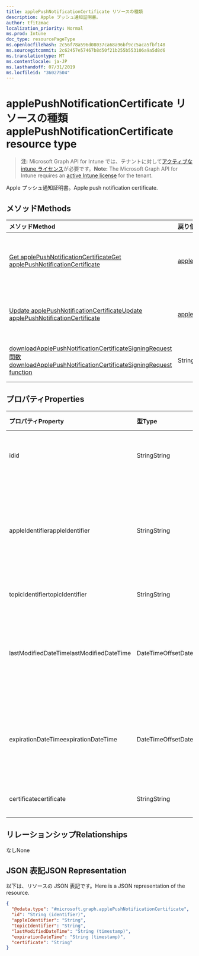 ```yaml
---
title: applePushNotificationCertificate リソースの種類
description: Apple プッシュ通知証明書。
author: tfitzmac
localization_priority: Normal
ms.prod: Intune
doc_type: resourcePageType
ms.openlocfilehash: 2c56f78a596d08037ca68a96bf9cc5aca5fbf148
ms.sourcegitcommit: 2c62457e57467b8d50f21b255b553106a9a5d8d6
ms.translationtype: MT
ms.contentlocale: ja-JP
ms.lasthandoff: 07/31/2019
ms.locfileid: "36027504"
---
```

# <a name="applepushnotificationcertificate-resource-type"></a><span data-ttu-id="e110c-103">applePushNotificationCertificate リソースの種類</span><span class="sxs-lookup"><span data-stu-id="e110c-103">applePushNotificationCertificate resource type</span></span>

> <span data-ttu-id="e110c-104">**注:** Microsoft Graph API for Intune では、テナントに対して[アクティブな intune ライセンス](https://go.microsoft.com/fwlink/?linkid=839381)が必要です。</span><span class="sxs-lookup"><span data-stu-id="e110c-104">**Note:** The Microsoft Graph API for Intune requires an [active Intune license](https://go.microsoft.com/fwlink/?linkid=839381) for the tenant.</span></span>

<span data-ttu-id="e110c-105">Apple プッシュ通知証明書。</span><span class="sxs-lookup"><span data-stu-id="e110c-105">Apple push notification certificate.</span></span>

## <a name="methods"></a><span data-ttu-id="e110c-106">メソッド</span><span class="sxs-lookup"><span data-stu-id="e110c-106">Methods</span></span>
|<span data-ttu-id="e110c-107">メソッド</span><span class="sxs-lookup"><span data-stu-id="e110c-107">Method</span></span>|<span data-ttu-id="e110c-108">戻り値の型</span><span class="sxs-lookup"><span data-stu-id="e110c-108">Return Type</span></span>|<span data-ttu-id="e110c-109">説明</span><span class="sxs-lookup"><span data-stu-id="e110c-109">Description</span></span>|
|:---|:---|:---|
|[<span data-ttu-id="e110c-110">Get applePushNotificationCertificate</span><span class="sxs-lookup"><span data-stu-id="e110c-110">Get applePushNotificationCertificate</span></span>](../api/intune-devices-applepushnotificationcertificate-get.md)|[<span data-ttu-id="e110c-111">applePushNotificationCertificate</span><span class="sxs-lookup"><span data-stu-id="e110c-111">applePushNotificationCertificate</span></span>](../resources/intune-devices-applepushnotificationcertificate.md)|<span data-ttu-id="e110c-112">[applePushNotificationCertificate](../resources/intune-devices-applepushnotificationcertificate.md) オブジェクトのプロパティとリレーションシップを読み取ります。</span><span class="sxs-lookup"><span data-stu-id="e110c-112">Read properties and relationships of the [applePushNotificationCertificate](../resources/intune-devices-applepushnotificationcertificate.md) object.</span></span>|
|[<span data-ttu-id="e110c-113">Update applePushNotificationCertificate</span><span class="sxs-lookup"><span data-stu-id="e110c-113">Update applePushNotificationCertificate</span></span>](../api/intune-devices-applepushnotificationcertificate-update.md)|[<span data-ttu-id="e110c-114">applePushNotificationCertificate</span><span class="sxs-lookup"><span data-stu-id="e110c-114">applePushNotificationCertificate</span></span>](../resources/intune-devices-applepushnotificationcertificate.md)|<span data-ttu-id="e110c-115">[applePushNotificationCertificate](../resources/intune-devices-applepushnotificationcertificate.md) オブジェクトのプロパティを更新します。</span><span class="sxs-lookup"><span data-stu-id="e110c-115">Update the properties of a [applePushNotificationCertificate](../resources/intune-devices-applepushnotificationcertificate.md) object.</span></span>|
|[<span data-ttu-id="e110c-116">downloadApplePushNotificationCertificateSigningRequest 関数</span><span class="sxs-lookup"><span data-stu-id="e110c-116">downloadApplePushNotificationCertificateSigningRequest function</span></span>](../api/intune-devices-applepushnotificationcertificate-downloadapplepushnotificationcertificatesigningrequest.md)|<span data-ttu-id="e110c-117">String</span><span class="sxs-lookup"><span data-stu-id="e110c-117">String</span></span>|<span data-ttu-id="e110c-118">Apple プッシュ通知の証明書署名要求をダウンロードします</span><span class="sxs-lookup"><span data-stu-id="e110c-118">Download Apple push notification certificate signing request</span></span>|

## <a name="properties"></a><span data-ttu-id="e110c-119">プロパティ</span><span class="sxs-lookup"><span data-stu-id="e110c-119">Properties</span></span>
|<span data-ttu-id="e110c-120">プロパティ</span><span class="sxs-lookup"><span data-stu-id="e110c-120">Property</span></span>|<span data-ttu-id="e110c-121">型</span><span class="sxs-lookup"><span data-stu-id="e110c-121">Type</span></span>|<span data-ttu-id="e110c-122">説明</span><span class="sxs-lookup"><span data-stu-id="e110c-122">Description</span></span>|
|:---|:---|:---|
|<span data-ttu-id="e110c-123">id</span><span class="sxs-lookup"><span data-stu-id="e110c-123">id</span></span>|<span data-ttu-id="e110c-124">String</span><span class="sxs-lookup"><span data-stu-id="e110c-124">String</span></span>|<span data-ttu-id="e110c-125">証明書の一意識別子</span><span class="sxs-lookup"><span data-stu-id="e110c-125">Unique Identifier for the certificate</span></span>|
|<span data-ttu-id="e110c-126">appleIdentifier</span><span class="sxs-lookup"><span data-stu-id="e110c-126">appleIdentifier</span></span>|<span data-ttu-id="e110c-127">String</span><span class="sxs-lookup"><span data-stu-id="e110c-127">String</span></span>|<span data-ttu-id="e110c-128">MDM プッシュ証明書の作成に使用するアカウントの Apple ID。</span><span class="sxs-lookup"><span data-stu-id="e110c-128">Apple Id of the account used to create the MDM push certificate.</span></span>|
|<span data-ttu-id="e110c-129">topicIdentifier</span><span class="sxs-lookup"><span data-stu-id="e110c-129">topicIdentifier</span></span>|<span data-ttu-id="e110c-130">String</span><span class="sxs-lookup"><span data-stu-id="e110c-130">String</span></span>|<span data-ttu-id="e110c-131">トピック ID。</span><span class="sxs-lookup"><span data-stu-id="e110c-131">Topic Id.</span></span>|
|<span data-ttu-id="e110c-132">lastModifiedDateTime</span><span class="sxs-lookup"><span data-stu-id="e110c-132">lastModifiedDateTime</span></span>|<span data-ttu-id="e110c-133">DateTimeOffset</span><span class="sxs-lookup"><span data-stu-id="e110c-133">DateTimeOffset</span></span>|<span data-ttu-id="e110c-134">Apple プッシュ通知証明書の最終変更日時。</span><span class="sxs-lookup"><span data-stu-id="e110c-134">Last modified date and time for Apple push notification certificate.</span></span>|
|<span data-ttu-id="e110c-135">expirationDateTime</span><span class="sxs-lookup"><span data-stu-id="e110c-135">expirationDateTime</span></span>|<span data-ttu-id="e110c-136">DateTimeOffset</span><span class="sxs-lookup"><span data-stu-id="e110c-136">DateTimeOffset</span></span>|<span data-ttu-id="e110c-137">Apple プッシュ通知証明書の有効期限。</span><span class="sxs-lookup"><span data-stu-id="e110c-137">The expiration date and time for Apple push notification certificate.</span></span>|
|<span data-ttu-id="e110c-138">certificate</span><span class="sxs-lookup"><span data-stu-id="e110c-138">certificate</span></span>|<span data-ttu-id="e110c-139">String</span><span class="sxs-lookup"><span data-stu-id="e110c-139">String</span></span>|<span data-ttu-id="e110c-140">まだ文書化されていません</span><span class="sxs-lookup"><span data-stu-id="e110c-140">Not yet documented</span></span>|

## <a name="relationships"></a><span data-ttu-id="e110c-141">リレーションシップ</span><span class="sxs-lookup"><span data-stu-id="e110c-141">Relationships</span></span>
<span data-ttu-id="e110c-142">なし</span><span class="sxs-lookup"><span data-stu-id="e110c-142">None</span></span>

## <a name="json-representation"></a><span data-ttu-id="e110c-143">JSON 表記</span><span class="sxs-lookup"><span data-stu-id="e110c-143">JSON Representation</span></span>
<span data-ttu-id="e110c-144">以下は、リソースの JSON 表記です。</span><span class="sxs-lookup"><span data-stu-id="e110c-144">Here is a JSON representation of the resource.</span></span>
<!-- {
  "blockType": "resource",
  "keyProperty": "id",
  "@odata.type": "microsoft.graph.applePushNotificationCertificate"
}
-->
``` json
{
  "@odata.type": "#microsoft.graph.applePushNotificationCertificate",
  "id": "String (identifier)",
  "appleIdentifier": "String",
  "topicIdentifier": "String",
  "lastModifiedDateTime": "String (timestamp)",
  "expirationDateTime": "String (timestamp)",
  "certificate": "String"
}
```



